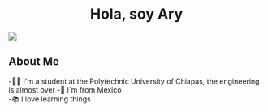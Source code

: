 <div align="center">
    <h1 align="center">Hola, soy Ary</h1>
</div>

<picture align="center">
  <source align="center media="(prefers-color-scheme: dark)" srcset="https://i.imgur.com/SxHeDZw.png">
  <source align="center media="(prefers-color-scheme: light)" srcset="https://i.imgur.com/j1H5FAF.png">
  <img align="center alt="Shows an illustrated sun in light mode and a moon with stars in dark mode." src="https://i.imgur.com/SxHeDZw.png">
</picture>



## About Me

-🧑‍🎓 I'm a student at the Polytechnic University of Chiapas, the engineering is almost over
-🌮 I´m from Mexico
<br>
-📚 I love learning things


